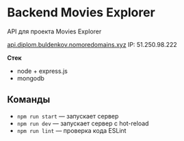 # Backend Movies Explorer
API для проекта Movies Explorer

[api.diplom.buldenkov.nomoredomains.xyz](https://api.diplom.buldenkov.nomoredomains.xyz)
IP: 51.250.98.222

**Стек**
* node + express.js
* mongodb

## Команды
* `npm run start` — запускает сервер   
* `npm run dev` — запускает сервер с hot-reload
* `npm run lint` — проверка кода ESLint
